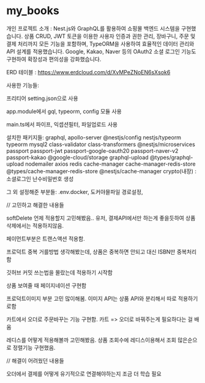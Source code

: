 # my_books

개인 프로젝트 소개 : Nest.js와 GraphQL를 활용하여 쇼핑몰 백엔드 시스템을 구현했습니다. 상품 CRUD, JWT 토큰을 이용한 사용자 인증과 권한 관리, 장바구니, 주문 및 결제 처리까지 모든 기능을 포함하며, TypeORM을 사용하여 효율적인 데이터 관리와 API 설계를 적용했습니다. Google, Kakao, Naver 등의 OAuth2 소셜 로그인 기능도 구현하여 확장성과 편의성을 강화했습니다.

ERD 테이블 : https://www.erdcloud.com/d/XvMPeZNoEN6sXsok6

사용한 기능들:

프리티어 setting.json으로 사용

app.module에서 gql, typeorm, config 모듈 사용

main.ts에서 파이프, 익셉션필터, 파일업로드 사용

설치한 패키지들: graphql, apollo-server @nestjs/config nestjs/typeorm typeorm mysql2 class-validator class-transformers @nestjs/microservices
passport passport-jwt passport-google-oauth20 passport-naver-v2 passport-kakao
@google-cloud/storage graphql-upload @types/graphql-upload
nodemailer axios redis cache-manager cache-manager-redis-store @types/cache-manager-redis-store @nestjs/cache-manager
crypto(내장) : 소셜로그인 난수비밀번호 생성

그 외 설정해준 부분들: .env.docker, 도커야믈파일 경로설정,

// 고민하고 해결한 내용들

softDelete 언제 적용할지 고민해봤음.. 유저, 결제API에서만 하는게 좋을듯하여 상품 삭제에서는 적용하지않음.

페이먼트부분은 트랜스액션 적용함.

프로덕트 중복 거를방법 생각해봤는데, 상품은 중복하면 안되고 대신 ISBN만 중복처리함

깃허브 커밋 쓰는법을 몰랐는데 적용하기 시작함

상품 보여줄 때 페이지네이션 구현함

프로덕트이미지 부분 고민 많이해봄. 이미지 API는 상품 API와 분리해서 따로 적용하기로함

카트에서 오더로 주문바꾸는 기능 구현함. 카트 => 오더로 바꿔주는게 필요하다는 걸 배움

레디스를 어떻게 적용해볼까 고민해봤음. 상품 조회수에 레디스이용해서 조회 많은순으로 정렬기능 구현했음.

// 해결이 어려웠던 내용들

오더에서 결제를 어떻게 유기적으로 연결해야하는지 조금 더 학습 필요
